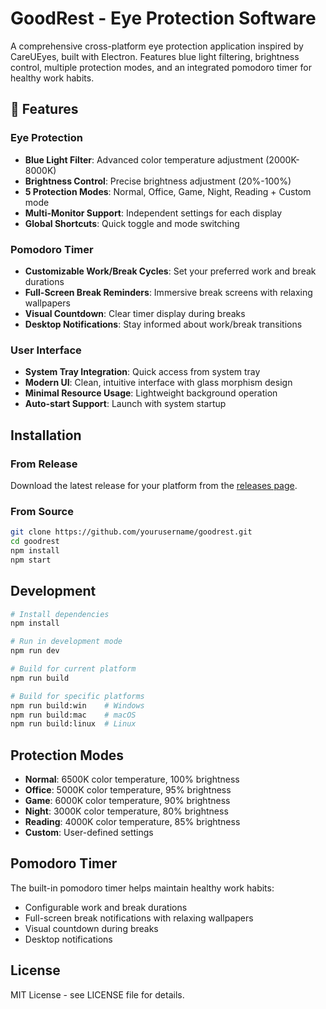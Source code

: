 # GoodRest - Eye Protection Software

A comprehensive cross-platform eye protection application inspired by CareUEyes, built with Electron. Features blue light filtering, brightness control, multiple protection modes, and an integrated pomodoro timer for healthy work habits.

## 🌟 Features

### Eye Protection
- **Blue Light Filter**: Advanced color temperature adjustment (2000K-8000K)
- **Brightness Control**: Precise brightness adjustment (20%-100%)
- **5 Protection Modes**: Normal, Office, Game, Night, Reading + Custom mode
- **Multi-Monitor Support**: Independent settings for each display
- **Global Shortcuts**: Quick toggle and mode switching

### Pomodoro Timer
- **Customizable Work/Break Cycles**: Set your preferred work and break durations
- **Full-Screen Break Reminders**: Immersive break screens with relaxing wallpapers
- **Visual Countdown**: Clear timer display during breaks
- **Desktop Notifications**: Stay informed about work/break transitions

### User Interface
- **System Tray Integration**: Quick access from system tray
- **Modern UI**: Clean, intuitive interface with glass morphism design
- **Minimal Resource Usage**: Lightweight background operation
- **Auto-start Support**: Launch with system startup

## Installation

### From Release
Download the latest release for your platform from the [releases page](https://github.com/yourusername/goodrest/releases).

### From Source
```bash
git clone https://github.com/yourusername/goodrest.git
cd goodrest
npm install
npm start
```

## Development

```bash
# Install dependencies
npm install

# Run in development mode
npm run dev

# Build for current platform
npm run build

# Build for specific platforms
npm run build:win    # Windows
npm run build:mac    # macOS
npm run build:linux  # Linux
```

## Protection Modes

- **Normal**: 6500K color temperature, 100% brightness
- **Office**: 5000K color temperature, 95% brightness
- **Game**: 6000K color temperature, 90% brightness
- **Night**: 3000K color temperature, 80% brightness
- **Reading**: 4000K color temperature, 85% brightness
- **Custom**: User-defined settings

## Pomodoro Timer

The built-in pomodoro timer helps maintain healthy work habits:
- Configurable work and break durations
- Full-screen break notifications with relaxing wallpapers
- Visual countdown during breaks
- Desktop notifications

## License

MIT License - see LICENSE file for details.
